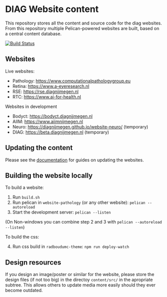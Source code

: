 # DIAG Website content

This repository stores all the content and source code for the diag websites. From this repository multiple Pelican-powered websites are built, based on a central content database.

[![Build Status](https://travis-ci.org/DIAGNijmegen/website-content.svg?branch=master)](https://travis-ci.org/DIAGNijmegen/website-content)

## Websites

Live websites:

- Pathology: https://www.computationalpathologygroup.eu
- Retina: https://www.a-eyeresearch.nl
- RSE: https://rse.diagnijmegen.nl
- RTC: https://www.ai-for-health.nl

Websites in development

- Bodyct: https://bodyct.diagnijmegen.nl
- AIIM: https://www.aiimnijmegen.nl
- Neuro: https://diagnijmegen.github.io/website-neuro/ (temporary)
- DIAG: https://beta.diagnijmegen.nl (temporary)

## Updating the content

Please see the [documentation](https://github.com/DIAGNijmegen/website-content/tree/master/docs) for guides on updating the websites.

## Building the website locally

To build a website:

1. Run `build.sh`
2. Run pelican in `website-pathology` (or any other website): `pelican --autoreload`
3. Start the development server: `pelican --listen`

(On Non-windows you can combine step 2 and 3 with `pelican --autoreload --listen`)

To build the css:

4. Run css build in `radboudumc-theme`: `npm run deploy-watch`

## Design resources

If you design an image/poster or similar for the website, please store the
design files (if not too big) in the directoy `content/src/` in the apropriate
subtree. This allows others to update media more easily should they ever become
outdated.
